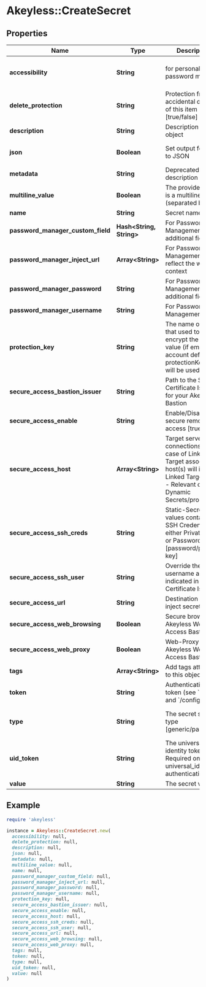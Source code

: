 # Akeyless::CreateSecret

## Properties

| Name | Type | Description | Notes |
| ---- | ---- | ----------- | ----- |
| **accessibility** | **String** | for personal password manager | [optional][default to &#39;regular&#39;] |
| **delete_protection** | **String** | Protection from accidental deletion of this item [true/false] | [optional] |
| **description** | **String** | Description of the object | [optional] |
| **json** | **Boolean** | Set output format to JSON | [optional][default to false] |
| **metadata** | **String** | Deprecated - use description | [optional] |
| **multiline_value** | **Boolean** | The provided value is a multiline value (separated by &#39;\\n&#39;) | [optional] |
| **name** | **String** | Secret name |  |
| **password_manager_custom_field** | **Hash&lt;String, String&gt;** | For Password Management use, additional fields | [optional] |
| **password_manager_inject_url** | **Array&lt;String&gt;** | For Password Management use, reflect the website context | [optional] |
| **password_manager_password** | **String** | For Password Management use, additional fields | [optional] |
| **password_manager_username** | **String** | For Password Management use | [optional] |
| **protection_key** | **String** | The name of a key that used to encrypt the secret value (if empty, the account default protectionKey key will be used) | [optional] |
| **secure_access_bastion_issuer** | **String** | Path to the SSH Certificate Issuer for your Akeyless Bastion | [optional] |
| **secure_access_enable** | **String** | Enable/Disable secure remote access [true/false] | [optional] |
| **secure_access_host** | **Array&lt;String&gt;** | Target servers for connections (In case of Linked Target association, host(s) will inherit Linked Target hosts - Relevant only for Dynamic Secrets/producers) | [optional] |
| **secure_access_ssh_creds** | **String** | Static-Secret values contains SSH Credentials, either Private Key or Password [password/private-key] | [optional] |
| **secure_access_ssh_user** | **String** | Override the SSH username as indicated in SSH Certificate Issuer | [optional] |
| **secure_access_url** | **String** | Destination URL to inject secrets | [optional] |
| **secure_access_web_browsing** | **Boolean** | Secure browser via Akeyless Web Access Bastion | [optional][default to false] |
| **secure_access_web_proxy** | **Boolean** | Web-Proxy via Akeyless Web Access Bastion | [optional][default to false] |
| **tags** | **Array&lt;String&gt;** | Add tags attached to this object | [optional] |
| **token** | **String** | Authentication token (see &#x60;/auth&#x60; and &#x60;/configure&#x60;) | [optional] |
| **type** | **String** | The secret sub type [generic/password] | [optional][default to &#39;generic&#39;] |
| **uid_token** | **String** | The universal identity token, Required only for universal_identity authentication | [optional] |
| **value** | **String** | The secret value |  |

## Example

```ruby
require 'akeyless'

instance = Akeyless::CreateSecret.new(
  accessibility: null,
  delete_protection: null,
  description: null,
  json: null,
  metadata: null,
  multiline_value: null,
  name: null,
  password_manager_custom_field: null,
  password_manager_inject_url: null,
  password_manager_password: null,
  password_manager_username: null,
  protection_key: null,
  secure_access_bastion_issuer: null,
  secure_access_enable: null,
  secure_access_host: null,
  secure_access_ssh_creds: null,
  secure_access_ssh_user: null,
  secure_access_url: null,
  secure_access_web_browsing: null,
  secure_access_web_proxy: null,
  tags: null,
  token: null,
  type: null,
  uid_token: null,
  value: null
)
```

